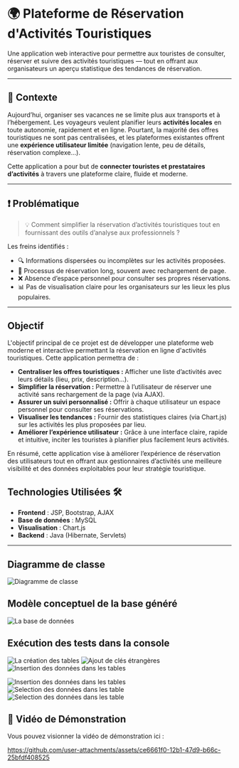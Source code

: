 
# 🌍 Plateforme de Réservation d'Activités Touristiques

Une application web interactive pour permettre aux touristes de consulter, réserver et suivre des activités touristiques — tout en offrant aux organisateurs un aperçu statistique des tendances de réservation.

---

## 📌 Contexte

Aujourd’hui, organiser ses vacances ne se limite plus aux transports et à l’hébergement. Les voyageurs veulent planifier leurs **activités locales** en toute autonomie, rapidement et en ligne. Pourtant, la majorité des offres touristiques ne sont pas centralisées, et les plateformes existantes offrent une **expérience utilisateur limitée** (navigation lente, peu de détails, réservation complexe...).

Cette application a pour but de **connecter touristes et prestataires d’activités** à travers une plateforme claire, fluide et moderne.

---

## ❗ Problématique

> 💡 Comment simplifier la réservation d’activités touristiques tout en fournissant des outils d’analyse aux professionnels ?

Les freins identifiés :

- 🔍 Informations dispersées ou incomplètes sur les activités proposées.
- 🐢 Processus de réservation long, souvent avec rechargement de page.
- ❌ Absence d’espace personnel pour consulter ses propres réservations.
- 📊 Pas de visualisation claire pour les organisateurs sur les lieux les plus populaires.

---
## Objectif

L'objectif principal de ce projet est de développer une plateforme web moderne et interactive permettant la réservation en ligne d'activités touristiques. Cette application permettra de :

* **Centraliser les offres touristiques :** Afficher une liste d’activités avec leurs détails (lieu, prix, description…).
* **Simplifier la réservation :** Permettre à l’utilisateur de réserver une activité sans rechargement de la page (via AJAX).
* **Assurer un suivi personnalisé :** Offrir à chaque utilisateur un espace personnel pour consulter ses réservations.
* **Visualiser les tendances :** Fournir des statistiques claires (via Chart.js) sur les activités les plus proposées par lieu.
* **Améliorer l’expérience utilisateur :** Grâce à une interface claire, rapide et intuitive, inciter les touristes à planifier plus facilement leurs activités.

En résumé, cette application vise à améliorer l’expérience de réservation des utilisateurs tout en offrant aux gestionnaires d’activités une meilleure visibilité et des données exploitables pour leur stratégie touristique.

## **Technologies Utilisées** 🛠️ 


- **Frontend** : JSP, Bootstrap, AJAX
- **Base de données** : MySQL
- **Visualisation** : Chart.js
- **Backend** : Java (Hibernate, Servlets)

---
## Diagramme de classe

![Diagramme de classe ](https://github.com/ENNE-FATI/GestionDesActivites/blob/main/src/java/images/DiagrameClasse.PNG)

## Modèle conceptuel de la base généré
![La base de données ](https://github.com/ENNE-FATI/GestionDesActivites/blob/main/src/java/images/Conception.PNG)

## Exécution des tests dans la console
![La création des tables ](https://github.com/ENNE-FATI/GestionDesActivites/blob/main/src/java/images/Requetes1.PNG)
![Ajout de clés étrangères ](https://github.com/ENNE-FATI/GestionDesActivites/blob/main/src/java/images/Requetes2.PNG)
![Insertion des données dans les tables](https://github.com/ENNE-FATI/GestionDesActivites/blob/main/src/java/images/Requetes3.PNG)

![Insertion des données dans les tables](https://github.com/ENNE-FATI/GestionDesActivites/blob/main/src/java/images/Requetes4.PNG)
![Selection des données dans les table](https://github.com/ENNE-FATI/GestionDesActivites/blob/main/src/java/images/Requetes5.PNG)
![Selection des données dans les table](https://github.com/ENNE-FATI/GestionDesActivites/blob/main/src/java/images/Requetes6.PNG)


## 🎥 Vidéo de Démonstration  
Vous pouvez visionner la vidéo de démonstration ici :  


https://github.com/user-attachments/assets/ce6661f0-12b1-47d9-b66c-25bfdf408525



